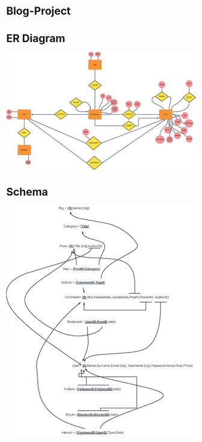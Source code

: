 # Blog-Project
 
# ER Diagram
![ER_Diagram](Database/Diagrams_and_Schemas/ER-Diagram.png)
# Schema
![Schema](Database/Diagrams_and_Schemas/Schema.png)
